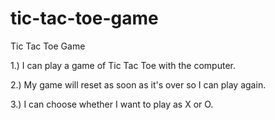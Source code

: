 # tic-tac-toe-game
Tic Tac Toe Game

1.) I can play a game of Tic Tac Toe with the computer.

2.) My game will reset as soon as it's over so I can play again.

3.) I can choose whether I want to play as X or O.
